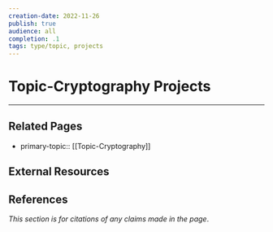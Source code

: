 ```yaml
---
creation-date: 2022-11-26
publish: true
audience: all
completion: .1
tags: type/topic, projects
---
```

# Topic-Cryptography Projects

---
## Related Pages
- primary-topic:: [[Topic-Cryptography]]

## External Resources

## References
*This section is for citations of any claims made in the page*.